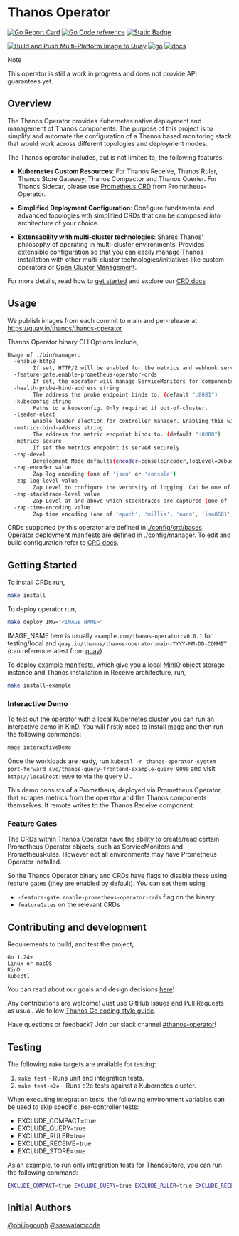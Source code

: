 # Thanos Operator

[![Go Report Card](https://goreportcard.com/badge/github.com/thanos-community/thanos-operator)](https://goreportcard.com/report/github.com/thanos-community/thanos-operator) [![Go Code reference](https://img.shields.io/badge/code%20reference-go.dev-darkblue.svg)](https://pkg.go.dev/github.com/thanos-community/thanos-operator?tab=subdirectories) [![Static Badge](https://img.shields.io/badge/join_slack-%23thanos_operator-green)](https://cloud-native.slack.com/archives/C080V0HNV8W)

[![Build and Push Multi-Platform Image to Quay](https://github.com/thanos-community/thanos-operator/actions/workflows/push.yaml/badge.svg)](https://github.com/thanos-community/thanos-operator/actions/workflows/push.yaml) [![go](https://github.com/thanos-community/thanos-operator/actions/workflows/go.yml/badge.svg)](https://github.com/thanos-community/thanos-operator/actions/workflows/go.yml) [![docs](https://github.com/thanos-community/thanos-operator/actions/workflows/docs.yaml/badge.svg)](https://github.com/thanos-community/thanos-operator/actions/workflows/docs.yaml)

> [!NOTE]
>
> This operator is still a work in progress and does not provide API guarantees yet.

## Overview

The Thanos Operator provides Kubernetes native deployment and management of Thanos components. The purpose of this project is to simplify and automate the configuration of a Thanos based monitoring stack that would work across different topologies and deployment modes.

The Thanos operator includes, but is not limited to, the following features:

* **Kubernetes Custom Resources**: For Thanos Receive, Thanos Ruler, Thanos Store Gateway, Thanos Compactor and Thanos Querier. For Thanos Sidecar, please use [Prometheus CRD](https://prometheus-operator.dev/docs/api-reference/api/#monitoring.coreos.com/v1.Prometheus) from Prometheus-Operator.

* **Simplified Deployment Configuration**: Configure fundamental and advanced topologies wth simplified CRDs that can be composed into architecture of your choice.

* **Extensability with multi-cluster technologies**: Shares Thanos' philosophy of operating in multi-cluster environments. Provides extensible configuration so that you can easily manage Thanos installation with other multi-cluster technologies/initiatives like custom operators or [Open Cluster Management](https://open-cluster-management.io/).

For more details, read how to [get started](#getting-started) and explore our [CRD docs](./docs/api.md)

## Usage

We publish images from each commit to main and per-release at https://quay.io/thanos/thanos-operator

Thanos Operator binary CLI Options include,

```bash mdox-exec="./bin/manager --help"
Usage of ./bin/manager:
  -enable-http2
    	If set, HTTP/2 will be enabled for the metrics and webhook servers
  -feature-gate.enable-prometheus-operator-crds
    	If set, the operator will manage ServiceMonitors for components it deploys, and discover PrometheusRule objects to set on Thanos Ruler, from Prometheus Operator. (default true)
  -health-probe-bind-address string
    	The address the probe endpoint binds to. (default ":8081")
  -kubeconfig string
    	Paths to a kubeconfig. Only required if out-of-cluster.
  -leader-elect
    	Enable leader election for controller manager. Enabling this will ensure there is only one active controller manager.
  -metrics-bind-address string
    	The address the metric endpoint binds to. (default ":8080")
  -metrics-secure
    	If set the metrics endpoint is served securely
  -zap-devel
    	Development Mode defaults(encoder=consoleEncoder,logLevel=Debug,stackTraceLevel=Warn). Production Mode defaults(encoder=jsonEncoder,logLevel=Info,stackTraceLevel=Error)
  -zap-encoder value
    	Zap log encoding (one of 'json' or 'console')
  -zap-log-level value
    	Zap Level to configure the verbosity of logging. Can be one of 'debug', 'info', 'error', 'panic'or any integer value > 0 which corresponds to custom debug levels of increasing verbosity
  -zap-stacktrace-level value
    	Zap Level at and above which stacktraces are captured (one of 'info', 'error', 'panic').
  -zap-time-encoding value
    	Zap time encoding (one of 'epoch', 'millis', 'nano', 'iso8601', 'rfc3339' or 'rfc3339nano'). Defaults to 'epoch'.
```

CRDs supported by this operator are defined in [./config/crd/bases](./config/crd/bases/). Operator deployment manifests are defined in [./config/manager](./config/manager/). To edit and build configuration refer to [CRD docs](./docs/api.md).

## Getting Started

To install CRDs run,

```bash
make install
```

To deploy operator run,

```bash
make deploy IMG="<IMAGE_NAME>"
```

IMAGE_NAME here is usually `example.com/thanos-operator:v0.0.1` for testing/local and `quay.io/thanos/thanos-operator:main-YYYY-MM-DD-COMMIT` (can reference latest from [quay](https://quay.io/thanos/thanos-operator))

To deploy [example manifests](./config/samples/), which give you a local [MinIO](https://min.io/) object storage instance and Thanos installation in Receive architecture, run,

```bash
make install-example
```

### Interactive Demo

To test out the operator with a local Kubernetes cluster you can run an interactive demo in KinD. You will firstly need to install [mage](https://magefile.org/) and then run the following commands:

```bash
mage interactiveDemo
```

Once the workloads are ready, run `kubectl -n thanos-operator-system port-forward svc/thanos-query-frontend-example-query 9090` and visit `http://localhost:9090` to via the query UI.

This demo consists of a Prometheus, deployed via Prometheus Operator, that scrapes metrics from the operator and the Thanos components themselves. It remote writes to the Thanos Receive component.

### Feature Gates

The CRDs within Thanos Operator have the ability to create/read certain Prometheus Operator objects, such as ServiceMonitors and PrometheusRules. However not all environments may have Prometheus Operator installed.

So the Thanos Operator binary and CRDs have flags to disable these using feature gates (they are enabled by default). You can set them using:
* `-feature-gate.enable-prometheus-operator-crds` flag on the binary
* `featureGates` on the relevant CRDs

## Contributing and development

Requirements to build, and test the project,

```
Go 1.24+
Linux or macOS
KinD 
kubectl
```

You can read about our goals and design decisions [here](./docs/DESIGN.md)!

Any contributions are welcome! Just use GitHub Issues and Pull Requests as usual. We follow [Thanos Go coding style guide](https://thanos.io/tip/contributing/coding-style-guide.md/).

Have questions or feedback? Join our slack channel [#thanos-operator](https://cloud-native.slack.com/archives/C080V0HNV8W)!

## Testing

The following `make` targets are available for testing:

1. `make test` - Runs unit and integration tests.
2. `make test-e2e` - Runs e2e tests against a Kubernetes cluster.

When executing integration tests, the following environment variables can be used to skip specific, per-controller tests:
* EXCLUDE_COMPACT=true
* EXCLUDE_QUERY=true
* EXCLUDE_RULER=true
* EXCLUDE_RECEIVE=true
* EXCLUDE_STORE=true

As an example, to run only integration tests for ThanosStore, you can run the following command:

```bash
EXCLUDE_COMPACT=true EXCLUDE_QUERY=true EXCLUDE_RULER=true EXCLUDE_RECEIVE=true make test
```

## Initial Authors

[@philipgough](https://github.com/PhilipGough) [@saswatamcode](https://github.com/saswatamcode)

